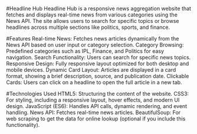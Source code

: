 #Headline Hub Headline Hub is a responsive news aggregation website that fetches and displays real-time news from various categories using the News API. The site allows users to search for specific topics or browse headlines across multiple sections like politics, sports, and finance.

#Features Real-time News: Fetches news articles dynamically from the News API based on user input or category selection. Category Browsing: Predefined categories such as IPL, Finance, and Politics for easy navigation. Search Functionality: Users can search for specific news topics. Responsive Design: Fully responsive layout optimized for both desktop and mobile devices. Dynamic Card Layout: Articles are displayed in a card format, showing a brief description, source, and publication date. Clickable Cards: Users can click on a headline to open the full article in a new tab.

#Technologies Used HTML5: Structuring the content of the website. CSS3: For styling, including a responsive layout, hover effects, and modern UI design. JavaScript (ES6): Handles API calls, dynamic rendering, and event handling. News API: Fetches real-time news articles. BeautifulSoup: For web scraping to get the data for online lookup (optional if you include this functionality).
